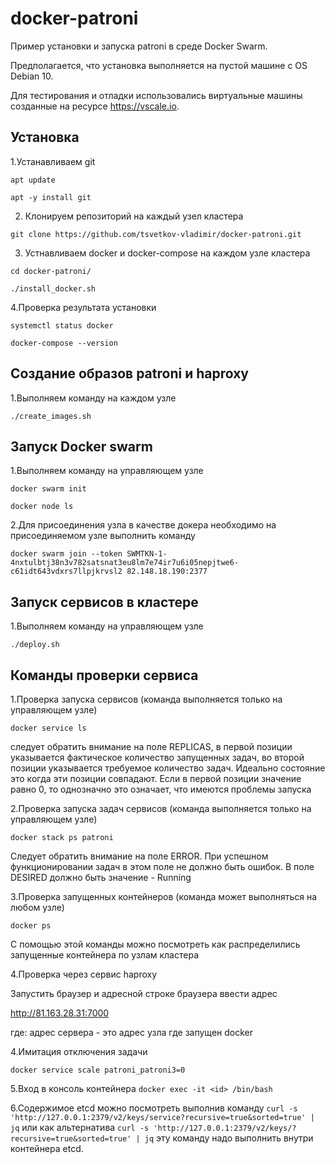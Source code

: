 # docker-patroni

Пример установки и запуска patroni в среде Docker Swarm.

Предполагается, что установка выполняется на пустой машине с OS Debian 10.

Для тестирования и отладки использовались виртуальные машины созданные на ресурсе https://vscale.io.

## **Установка**

1.Устанавливаем git

`apt update`

`apt -y install git`

2. Клонируем репозиторий на каждый узел кластера

`git clone https://github.com/tsvetkov-vladimir/docker-patroni.git`

3. Устнавливаем docker и docker-compose на каждом узле кластера

`cd docker-patroni/`

`./install_docker.sh`

4.Проверка результата установки

`systemctl status docker`

`docker-compose --version`

## **Создание образов patroni и haproxy**

1.Выполняем команду на каждом узле

`./create_images.sh`

## **Запуск Docker swarm**

1.Выполняем команду на управляющем узле

`docker swarm init`

`docker node ls`

2.Для присоединения узла в качестве докера необходимо на присоединяемом узле выполнить команду

`docker swarm join --token SWMTKN-1-4nxtulbtj38n3v782satsnat3eu8lm7e74ir7u6i05nepjtwe6-c61idt643vdxrs7llpjkrvsl2 82.148.18.190:2377`

## **Запуск сервисов в кластере**

1.Выполняем команду на управляющем узле

`./deploy.sh`

## **Команды проверки сервиса**

1.Проверка запуска сервисов (команда выполняется только на управляющем узле)

`docker service ls`

следует обратить внимание на поле REPLICAS,
в первой позиции указывается фактическое количество запущенных задач,
во второй позиции указывается требуемое количество задач.
Идеально состояние это когда эти позиции совпадают.
Если в первой позиции значение равно 0, то однозначно это означает,
что имеются проблемы запуска

2.Проверка запуска задач сервисов (команда выполняется только на управляющем узле)

`docker stack ps patroni`

Следует обратить внимание на поле ERROR. При успешном функционировании задач
в этом поле не должно быть ошибок.
В поле DESIRED должно быть значение - Running

3.Проверка запущенных контейнеров (команда может выполняться на любом узле)

`docker ps`

С помощью этой команды можно посмотреть как распределились запущенные контейнера по узлам кластера

4.Проверка через сервис haproxy

Запустить браузер и адресной строке браузера ввести адрес

http://81.163.28.31:7000

где: адрес сервера - это адрес узла где запущен docker

4.Имитация отключения задачи

`docker service scale patroni_patroni3=0`

5.Вход в консоль контейнера
`docker exec -it <id> /bin/bash`

6.Содержимое etcd можно посмотреть выполнив команду
`curl -s 'http://127.0.0.1:2379/v2/keys/service?recursive=true&sorted=true' | jq`
или как альтернатива
`curl -s 'http://127.0.0.1:2379/v2/keys/?recursive=true&sorted=true' | jq`
эту команду надо выполнить внутри контейнера etcd.